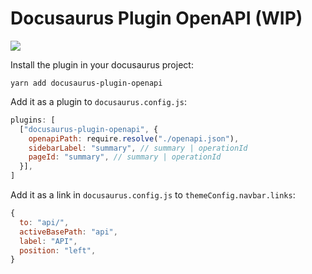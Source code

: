 # Docusaurus Plugin OpenAPI (WIP)

![](https://user-images.githubusercontent.com/4212769/85324376-b9e3d900-b497-11ea-9765-c42a8ad1ff61.png)

Install the plugin in your docusaurus project:
```
yarn add docusaurus-plugin-openapi
```

Add it as a plugin to `docusaurus.config.js`:
```js
plugins: [
  ["docusaurus-plugin-openapi", {
    openapiPath: require.resolve("./openapi.json"),
    sidebarLabel: "summary", // summary | operationId
    pageId: "summary", // summary | operationId
  }],
]
```

Add it as a link in `docusaurus.config.js` to `themeConfig.navbar.links`:
```js
{
  to: "api/",
  activeBasePath: "api",
  label: "API",
  position: "left",
}
```
